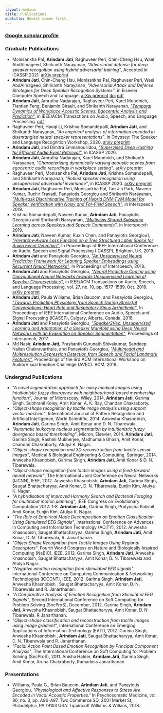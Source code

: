 ```yaml
---
layout: medium
title: Publications
subtitle: Newest comes first.
---
```


### [Google scholar profile](https://scholar.google.com/citations?hl=en&user=Gzal1y8AAAAJ)

### Graduate Publications
* Monisankha Pal, **Arindam Jati**, Raghuveer Peri, Chin-Cheng Hsu, Wael AbdAlmageed, Shrikanth Narayanan, _"Adversarial defense for deep speaker recognition using hybrid adversarial training"_, Accepted in ICASSP 2021. [arXiv preprint](https://arxiv.org/pdf/2010.16038.pdf)
* **Arindam Jati**, Chin-Cheng Hsu, Monisankha Pal, Raghuveer Peri, Wael AbdAlmageed, Shrikanth Narayanan, _"Adversarial Attack and Defense Strategies for Deep Speaker Recognition Systems"_, in Elsevier Computer Speech and Language. [arXiv preprint](https://arxiv.org/pdf/2008.07685.pdf) [doi](https://doi.org/10.1016/j.csl.2021.101199) [pdf](https://sail.usc.edu/publications/files/Jati-CSL2021.pdf)
* **Arindam Jati**, Amrutha Nadarajan, Raghuveer Peri, Karel Mundnich, Tiantian Feng, Benjamin Girault, and Shrikanth Narayanan, [_"Temporal Dynamics of Workplace Acoustic Scenes: Egocentric Analysis and Prediction"_](https://ieeexplore.ieee.org/document/9319531), in IEEE/ACM Transactions on Audio, Speech, and Language Processing. [pdf](https://sail.usc.edu/publications/files/Jati-TASLP2021.pdf)
* Raghuveer Peri, Haoqi Li, Krishna Somandepalli, **Arindam Jati**, and Shrikanth Narayanan, _"An empirical analysis of information encoded in disentangled neural speaker representations"_, in Odyssey: The Speaker and Language Recognition Workshop, 2020. [arxiv preprint](https://arxiv.org/pdf/2002.03520.pdf)
* **Arindam Jati**, and Dimitra Emmanouilidou, [_"Supervised Deep Hashing for Efficient Audio Event Retrieval"_](https://www.microsoft.com/en-us/research/uploads/prod/2020/06/ICASSP2020_Efficient_Audio_Retrieval.pdf), in ICASSP 2020.
*	**Arindam Jati**, Amrutha Nadarajan, Karel Mundnich, and Shrikanth Narayanan, _"Characterizing dynamically varying acoustic scenes from egocentric audio recordings in workplace setting"_. [arXiv preprint](https://arxiv.org/pdf/1911.03843.pdf)
* Raghuveer Peri, Monisankha Pal, **Arindam Jati**, Krishna Somandepalli, and Shrikanth Narayanan, _"Robust speaker recognition using unsupervised adversarial invariance"_, in ICASSP 2020. [arXiv preprint](https://arxiv.org/pdf/1911.00940.pdf)
* **Arindam Jati**, Raghuveer Peri, Monisankha Pal, Tae Jin Park, Naveen Kumar, Ruchir Travadi, Panayiotis Georgiou and Shrikanth Narayanan, [_"Multi-task Discriminative Training of Hybrid DNN-TVM Model for Speaker Verification with Noisy and Far-Field Speech"_](https://www.isca-speech.org/archive/Interspeech_2019/pdfs/3010.pdf), in Interspeech 2019.
* Krishna Somandepalli, Naveen Kumar, **Arindam Jati**, Panayiotis Georgiou and Shrikanth Narayanan, [_"Multiview Shared Subspace Learning across Speakers and Speech Commands"_](https://www.isca-speech.org/archive/Interspeech_2019/pdfs/3130.pdf), in Interspeech 2019.
* **Arindam Jati**, Naveen Kumar, Ruxin Chen, and Panayiotis Georgiou1, [_"Hierarchy-Aware Loss Function on a Tree Structured Label Space for Audio Event Detection"_](https://ieeexplore.ieee.org/abstract/document/8682341), In Proceedings of IEEE International Conference on Audio, Speech and Signal Processing (ICASSP), Brighton, UK, 2019.
* **Arindam Jati** and Panayiotis Georgiou, [_"An Unsupervised Neural Prediction Framework for Learning Speaker Embeddings using Recurrent Neural Networks"_](https://www.isca-speech.org/archive/Interspeech_2018/pdfs/1363.pdf), In Proceedings of Interspeech, 2018.
* **Arindam Jati** and Panayiotis Georgiou, [_"Neural Predictive Coding using Convolutional Neural Networks towards Unsupervised Learning of Speaker Characteristics"_](https://ieeexplore.ieee.org/document/8733892), in IEEE/ACM Transactions on Audio, Speech, and Language Processing, vol. 27, no. 10, pp. 1577-1589, Oct. 2019. [arXiv preprint](https://arxiv.org/abs/1802.07860)
* **Arindam Jati**, Paula Williams, Brian Baucom, and Panayiotis Georgiou, [_"Towards Predicting Physiology from Speech During Stressful Conversations: Heart Rate and Respiratory Sinus Arrhythmia"_](https://ieeexplore.ieee.org/document/8461500), In Proceedings of IEEE International Conference on Audio, Speech and Signal Processing (ICASSP), Calgary, Alberta, Canada, 2018.
* **Arindam Jati** and Panayiotis Georgiou, [_"Speaker2Vec: Unsupervised Learning and Adaptation of a Speaker Manifold using Deep Neural Networks with an Evaluation on Speaker Segmentation"_](https://www.isca-speech.org/archive/Interspeech_2017/pdfs/1650.PDF), Proceedings of Interspeech, 2017.
* Md Nasir, **Arindam Jati**, Prashanth Gurunath Shivakumar, Sandeep Nallan Chakravarthula, and Panayiotis Georgiou, [_"Multimodal and Multiresolution Depression Detection from Speech and Facial Landmark Features"_](https://dl.acm.org/citation.cfm?id=2988261), Proceedings of the 6rd ACM International Workshop on Audio/Visual Emotion Challenge (AVEC). ACM, 2016.

### Undergrad Publications
* _"A novel segmentation approach for noisy medical images using Intuitionistic fuzzy divergence  with neighbourhood-based membership function"_, Journal of Microscopy, Wiley, 2014. **Arindam Jati**, Garima Singh, Subhranil Koley, Amit Konar, A. K. Ray, Chandan Chakraborty.
* _"Object-shape recognition by tactile image analysis using support vector machine"_, International Journal of Pattern Recognition and Artificial Intelligence, World Scientific, 2014. Anwesha Khasnobish,  **Arindam Jati**, Garima Singh, Amit Konar and D. N. Tibarewala.
* _"Automatic leukocyte nucleus segmentation by intuitionistic fuzzy divergence based thresholding"_, Micron, Elsevier, 2014. **Arindam Jati**, Garima Singh, Rashmi Mukherjee, Madhumala Ghosh, Amit Konar, Chandan Chakraborty, Atulya K. Nagar.
* _"Object-shape recognition and 3D reconstruction from tactile sensor images"_, Medical & Biological Engineering & Computing, Springer, 2014. Anwesha Khasnobish, Garima Singh, **Arindam Jati**, Amit Konar & D. N. Tibarewala.
* _"Object-shape recognition from tactile images using a feed-forward neural network"_, The International Joint Conference on Neural Networks (IJCNN), IEEE, 2012. Anwesha Khasnobish, **Arindam Jati**, Garima Singh, Saugat Bhattacharyya, Amit Konar, D. N. Tibarewala, Eunjin Kim, Atulya K. Nagar.
* _"A hybridisation of Improved Harmony Search and Bacterial Foraging for multirobot motion planning"_, IEEE Congress on Evolutionary Computation 2012: 1-8. **Arindam Jati**, Garima Singh, Pratyusha Rakshit, Amit Konar, Eunjin Kim, Atulya K. Nagar.
* _"The Role of Empirical Mode Decomposition on Emotion Classification Using Stimulated EEG Signals"_, International Conference on Advances in Computing and Information Technology (ACITY), 2012. Anwesha Khasnobish, Saugat Bhattacharyya, Garima Singh, **Arindam Jati**, Amit Konar, D. N. Tibarewala, R. Janarthanan.
* _"Object Shape Recognition from Tactile Images Using Regional Descriptors"_, Fourth World Congress on Nature and Biologically Inspired Computing (NaBIC), IEEE, 2012. Garima Singh, **Arindam Jati**, Anwesha Khasnobish, Saugat Bhattacharyya, Amit Konar, D. N. Tibarewala and Atulya Nagar.
* _"Negative emotion recognition from stimulated EEG signals"_, International Conference on  Computing Communication & Networking Technologies (ICCCNT), IEEE, 2012. Garima Singh, **Arindam Jati**, Anwesha Khasnobish , Saugat Bhattacharyya, Amit Konar, D. N. Tibarewala and R. Janarthanan.
* _"A Comparative Analysis of Emotion Recognition from Stimulated EEG Signals"_, Second International Conference on Soft Computing for Problem Solving (SocProS), December, 2012. Garima Singh,  **Arindam Jati**,  Anwesha Khasnobish,  Saugat Bhattacharyya,  Amit Konar, D. N Tibarewala, R Janarthanan.
* _"Object-shape classification and reconstruction from tactile images using image gradient"_, International Conference on Emerging Applications of Information Technology (EAIT), 2012. Garima Singh, Anwesha Khasnobish , **Arindam Jati**, Saugat Bhattacharyya, Amit Konar, D. N. Tibarewala and R. Janarthanan.
* _"Facial Action Point Based Emotion Recognition by Principal Component Analysis"_, The International Conference on Soft Computing for Problem Solving (SocProS), 2011. Anisha Halder, **Arindam Jati**, Garima Singh, Amit Konar, Aruna Chakraborty, Ramadoss Janarthanan.

### Presentations
* Williams, Paula G., Brian Baucom, **Arindam Jati**, and Panayiotis Georgiou. _"Physiological and Affective Responses to Stress Are Encoded in Vocal Acoustic Properties."_ In Psychosomatic Medicine, vol. 80, no. 3, pp. A96-A97. Two Commerce SQ, 2001 Market St, Philadelphia, PA 19103 USA: Lippincott Williams & Wilkins, 2018.
